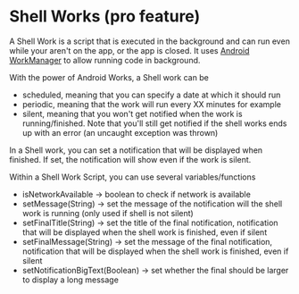 # Shell Works (pro feature)

A Shell Work is a script that is executed in the background and can run
even while your aren't on the app, or the app is closed. It uses
[Android WorkManager](https://developer.android.com/topic/libraries/architecture/workmanager)
to allow running code in background.

With the power of Android Works, a Shell work can be

- scheduled, meaning that you can specify a date at which it should run
- periodic, meaning that the work will run every XX minutes for example
- silent, meaning that you won't get notified when the work is running/finished. 
  Note that you'll still get notified if the shell works ends up with an error (an uncaught exception was thrown)


In a Shell work, you can set a notification that will be displayed when finished.
If set, the notification will show even if the work is silent.


Within a Shell Work Script, you can use several variables/functions

- isNetworkAvailable -> boolean to check if network is available
- setMessage(String) -> set the message of the notification will the shell work is running
  (only used if shell is not silent)
- setFinalTitle(String) -> set the title of the final notification, notification that will be displayed
  when the shell work is finished, even if silent
- setFinalMessage(String) -> set the message of the final notification, notification that will be displayed
  when the shell work is finished, even if silent
- setNotificationBigText(Boolean) -> set whether the final should be larger to display a long message
